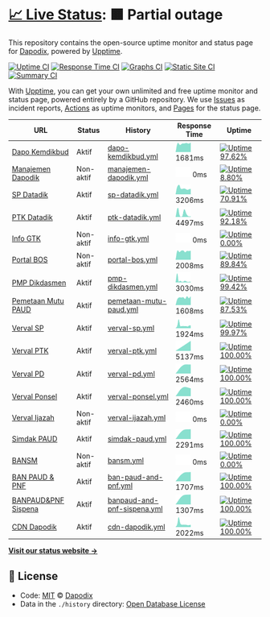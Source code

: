 # [📈 Live Status](https://dapodix.github.io/status): <!--live status--> **🟧 Partial outage**

This repository contains the open-source uptime monitor and status page for [Dapodix](https://dapodix.github.io/status), powered by [Upptime](https://github.com/upptime/upptime).

[![Uptime CI](https://github.com/koj-co/upptime/workflows/Uptime%20CI/badge.svg)](https://github.com/koj-co/upptime/actions?query=workflow%3A%22Uptime+CI%22)
[![Response Time CI](https://github.com/koj-co/upptime/workflows/Response%20Time%20CI/badge.svg)](https://github.com/koj-co/upptime/actions?query=workflow%3A%22Response+Time+CI%22)
[![Graphs CI](https://github.com/koj-co/upptime/workflows/Graphs%20CI/badge.svg)](https://github.com/koj-co/upptime/actions?query=workflow%3A%22Graphs+CI%22)
[![Static Site CI](https://github.com/koj-co/upptime/workflows/Static%20Site%20CI/badge.svg)](https://github.com/koj-co/upptime/actions?query=workflow%3A%22Static+Site+CI%22)
[![Summary CI](https://github.com/koj-co/upptime/workflows/Summary%20CI/badge.svg)](https://github.com/koj-co/upptime/actions?query=workflow%3A%22Summary+CI%22)

With [Upptime](https://upptime.js.org), you can get your own unlimited and free uptime monitor and status page, powered entirely by a GitHub repository. We use [Issues](https://github.com/dapodix/status/issues) as incident reports, [Actions](https://github.com/dapodix/status/actions) as uptime monitors, and [Pages](https://dapodix.github.io/status) for the status page.

<!--start: status pages-->
<!-- This summary is generated by Upptime (https://github.com/upptime/upptime) -->
<!-- Do not edit this manually, your changes will be overwritten -->

| URL                                                                     | Status    | History                                                                                                             | Response Time                                                                                 | Uptime                                                                                                                                                                                                                                       |
| ----------------------------------------------------------------------- | --------- | ------------------------------------------------------------------------------------------------------------------- | --------------------------------------------------------------------------------------------- | -------------------------------------------------------------------------------------------------------------------------------------------------------------------------------------------------------------------------------------------- |
| [Dapo Kemdikbud](https://dapo.kemdikbud.go.id/)                         | Aktif     | [dapo-kemdikbud.yml](https://github.com/dapodix/status/commits/master/history/dapo-kemdikbud.yml)                   | <img alt="Response time graph" src="./graphs/dapo-kemdikbud.png" height="20"> 1681ms          | [![Uptime 97.62%](https://img.shields.io/endpoint?url=https%3A%2F%2Fraw.githubusercontent.com%2Fdapodix%2Fstatus%2Fmaster%2Fapi%2Fdapo-kemdikbud%2Fuptime.json)](https://dapodix.github.io/status/history/dapo-kemdikbud)                    |
| [Manajemen Dapodik](http://datadik.kemdikbud.go.id/)                    | Non-aktif | [manajemen-dapodik.yml](https://github.com/dapodix/status/commits/master/history/manajemen-dapodik.yml)             | <img alt="Response time graph" src="./graphs/manajemen-dapodik.png" height="20"> 0ms          | [![Uptime 8.80%](https://img.shields.io/endpoint?url=https%3A%2F%2Fraw.githubusercontent.com%2Fdapodix%2Fstatus%2Fmaster%2Fapi%2Fmanajemen-dapodik%2Fuptime.json)](https://dapodix.github.io/status/history/manajemen-dapodik)               |
| [SP Datadik](https://sp.datadik.kemdikbud.go.id/)                       | Aktif     | [sp-datadik.yml](https://github.com/dapodix/status/commits/master/history/sp-datadik.yml)                           | <img alt="Response time graph" src="./graphs/sp-datadik.png" height="20"> 3206ms              | [![Uptime 70.91%](https://img.shields.io/endpoint?url=https%3A%2F%2Fraw.githubusercontent.com%2Fdapodix%2Fstatus%2Fmaster%2Fapi%2Fsp-datadik%2Fuptime.json)](https://dapodix.github.io/status/history/sp-datadik)                            |
| [PTK Datadik](https://ptk.datadik.kemdikbud.go.id)                      | Aktif     | [ptk-datadik.yml](https://github.com/dapodix/status/commits/master/history/ptk-datadik.yml)                         | <img alt="Response time graph" src="./graphs/ptk-datadik.png" height="20"> 4497ms             | [![Uptime 92.18%](https://img.shields.io/endpoint?url=https%3A%2F%2Fraw.githubusercontent.com%2Fdapodix%2Fstatus%2Fmaster%2Fapi%2Fptk-datadik%2Fuptime.json)](https://dapodix.github.io/status/history/ptk-datadik)                          |
| [Info GTK](https://info.gtk.kemdikbud.go.id/)                           | Non-aktif | [info-gtk.yml](https://github.com/dapodix/status/commits/master/history/info-gtk.yml)                               | <img alt="Response time graph" src="./graphs/info-gtk.png" height="20"> 0ms                   | [![Uptime 0.00%](https://img.shields.io/endpoint?url=https%3A%2F%2Fraw.githubusercontent.com%2Fdapodix%2Fstatus%2Fmaster%2Fapi%2Finfo-gtk%2Fuptime.json)](https://dapodix.github.io/status/history/info-gtk)                                 |
| [Portal BOS](https://bos.kemdikbud.go.id/)                              | Non-aktif | [portal-bos.yml](https://github.com/dapodix/status/commits/master/history/portal-bos.yml)                           | <img alt="Response time graph" src="./graphs/portal-bos.png" height="20"> 2008ms              | [![Uptime 89.84%](https://img.shields.io/endpoint?url=https%3A%2F%2Fraw.githubusercontent.com%2Fdapodix%2Fstatus%2Fmaster%2Fapi%2Fportal-bos%2Fuptime.json)](https://dapodix.github.io/status/history/portal-bos)                            |
| [PMP Dikdasmen](http://pmp.kemdikbud.go.id/)                            | Aktif     | [pmp-dikdasmen.yml](https://github.com/dapodix/status/commits/master/history/pmp-dikdasmen.yml)                     | <img alt="Response time graph" src="./graphs/pmp-dikdasmen.png" height="20"> 3030ms           | [![Uptime 99.42%](https://img.shields.io/endpoint?url=https%3A%2F%2Fraw.githubusercontent.com%2Fdapodix%2Fstatus%2Fmaster%2Fapi%2Fpmp-dikdasmen%2Fuptime.json)](https://dapodix.github.io/status/history/pmp-dikdasmen)                      |
| [Pemetaan Mutu PAUD](https://pemetaanmutu.paud-dikmas.kemdikbud.go.id/) | Aktif     | [pemetaan-mutu-paud.yml](https://github.com/dapodix/status/commits/master/history/pemetaan-mutu-paud.yml)           | <img alt="Response time graph" src="./graphs/pemetaan-mutu-paud.png" height="20"> 1608ms      | [![Uptime 87.53%](https://img.shields.io/endpoint?url=https%3A%2F%2Fraw.githubusercontent.com%2Fdapodix%2Fstatus%2Fmaster%2Fapi%2Fpemetaan-mutu-paud%2Fuptime.json)](https://dapodix.github.io/status/history/pemetaan-mutu-paud)            |
| [Verval SP](http://vervalsp.data.kemdikbud.go.id/)                      | Aktif     | [verval-sp.yml](https://github.com/dapodix/status/commits/master/history/verval-sp.yml)                             | <img alt="Response time graph" src="./graphs/verval-sp.png" height="20"> 1924ms               | [![Uptime 99.97%](https://img.shields.io/endpoint?url=https%3A%2F%2Fraw.githubusercontent.com%2Fdapodix%2Fstatus%2Fmaster%2Fapi%2Fverval-sp%2Fuptime.json)](https://dapodix.github.io/status/history/verval-sp)                              |
| [Verval PTK](http://vervalptk.data.kemdikbud.go.id/)                    | Aktif     | [verval-ptk.yml](https://github.com/dapodix/status/commits/master/history/verval-ptk.yml)                           | <img alt="Response time graph" src="./graphs/verval-ptk.png" height="20"> 5137ms              | [![Uptime 100.00%](https://img.shields.io/endpoint?url=https%3A%2F%2Fraw.githubusercontent.com%2Fdapodix%2Fstatus%2Fmaster%2Fapi%2Fverval-ptk%2Fuptime.json)](https://dapodix.github.io/status/history/verval-ptk)                           |
| [Verval PD](http://vervalpd.data.kemdikbud.go.id/)                      | Aktif     | [verval-pd.yml](https://github.com/dapodix/status/commits/master/history/verval-pd.yml)                             | <img alt="Response time graph" src="./graphs/verval-pd.png" height="20"> 2564ms               | [![Uptime 100.00%](https://img.shields.io/endpoint?url=https%3A%2F%2Fraw.githubusercontent.com%2Fdapodix%2Fstatus%2Fmaster%2Fapi%2Fverval-pd%2Fuptime.json)](https://dapodix.github.io/status/history/verval-pd)                             |
| [Verval Ponsel](https://vervalponsel.data.kemdikbud.go.id/)             | Aktif     | [verval-ponsel.yml](https://github.com/dapodix/status/commits/master/history/verval-ponsel.yml)                     | <img alt="Response time graph" src="./graphs/verval-ponsel.png" height="20"> 2460ms           | [![Uptime 100.00%](https://img.shields.io/endpoint?url=https%3A%2F%2Fraw.githubusercontent.com%2Fdapodix%2Fstatus%2Fmaster%2Fapi%2Fverval-ponsel%2Fuptime.json)](https://dapodix.github.io/status/history/verval-ponsel)                     |
| [Verval Ijazah](https://info.gtk.kemdikbud.go.id/verval_s1/index.php)   | Non-aktif | [verval-ijazah.yml](https://github.com/dapodix/status/commits/master/history/verval-ijazah.yml)                     | <img alt="Response time graph" src="./graphs/verval-ijazah.png" height="20"> 0ms              | [![Uptime 0.00%](https://img.shields.io/endpoint?url=https%3A%2F%2Fraw.githubusercontent.com%2Fdapodix%2Fstatus%2Fmaster%2Fapi%2Fverval-ijazah%2Fuptime.json)](https://dapodix.github.io/status/history/verval-ijazah)                       |
| [Simdak PAUD](https://app.paud-dikmas.kemdikbud.go.id/simdak/)          | Aktif     | [simdak-paud.yml](https://github.com/dapodix/status/commits/master/history/simdak-paud.yml)                         | <img alt="Response time graph" src="./graphs/simdak-paud.png" height="20"> 2291ms             | [![Uptime 100.00%](https://img.shields.io/endpoint?url=https%3A%2F%2Fraw.githubusercontent.com%2Fdapodix%2Fstatus%2Fmaster%2Fapi%2Fsimdak-paud%2Fuptime.json)](https://dapodix.github.io/status/history/simdak-paud)                         |
| [BANSM](https://bansm.kemdikbud.go.id/)                                 | Non-aktif | [bansm.yml](https://github.com/dapodix/status/commits/master/history/bansm.yml)                                     | <img alt="Response time graph" src="./graphs/bansm.png" height="20"> 0ms                      | [![Uptime 0.00%](https://img.shields.io/endpoint?url=https%3A%2F%2Fraw.githubusercontent.com%2Fdapodix%2Fstatus%2Fmaster%2Fapi%2Fbansm%2Fuptime.json)](https://dapodix.github.io/status/history/bansm)                                       |
| [BAN PAUD & PNF](https://banpaudpnf.kemdikbud.go.id/)                   | Aktif     | [ban-paud-and-pnf.yml](https://github.com/dapodix/status/commits/master/history/ban-paud-and-pnf.yml)               | <img alt="Response time graph" src="./graphs/ban-paud-and-pnf.png" height="20"> 1707ms        | [![Uptime 100.00%](https://img.shields.io/endpoint?url=https%3A%2F%2Fraw.githubusercontent.com%2Fdapodix%2Fstatus%2Fmaster%2Fapi%2Fban-paud-and-pnf%2Fuptime.json)](https://dapodix.github.io/status/history/ban-paud-and-pnf)               |
| [BANPAUD&PNF Sispena](https://banpaudpnf.kemdikbud.go.id/sispena/)      | Aktif     | [banpaud-and-pnf-sispena.yml](https://github.com/dapodix/status/commits/master/history/banpaud-and-pnf-sispena.yml) | <img alt="Response time graph" src="./graphs/banpaud-and-pnf-sispena.png" height="20"> 1307ms | [![Uptime 100.00%](https://img.shields.io/endpoint?url=https%3A%2F%2Fraw.githubusercontent.com%2Fdapodix%2Fstatus%2Fmaster%2Fapi%2Fbanpaud-and-pnf-sispena%2Fuptime.json)](https://dapodix.github.io/status/history/banpaud-and-pnf-sispena) |
| [CDN Dapodik](https://cdn-dapodik.kemdikbud.go.id/)                     | Aktif     | [cdn-dapodik.yml](https://github.com/dapodix/status/commits/master/history/cdn-dapodik.yml)                         | <img alt="Response time graph" src="./graphs/cdn-dapodik.png" height="20"> 2022ms             | [![Uptime 100.00%](https://img.shields.io/endpoint?url=https%3A%2F%2Fraw.githubusercontent.com%2Fdapodix%2Fstatus%2Fmaster%2Fapi%2Fcdn-dapodik%2Fuptime.json)](https://dapodix.github.io/status/history/cdn-dapodik)                         |

<!--end: status pages-->

[**Visit our status website →**](https://dapodix.github.io/status)

## 📄 License

- Code: [MIT](./LICENSE) © [Dapodix](https://dapodix.github.io/status)
- Data in the `./history` directory: [Open Database License](https://opendatacommons.org/licenses/odbl/1-0/)
